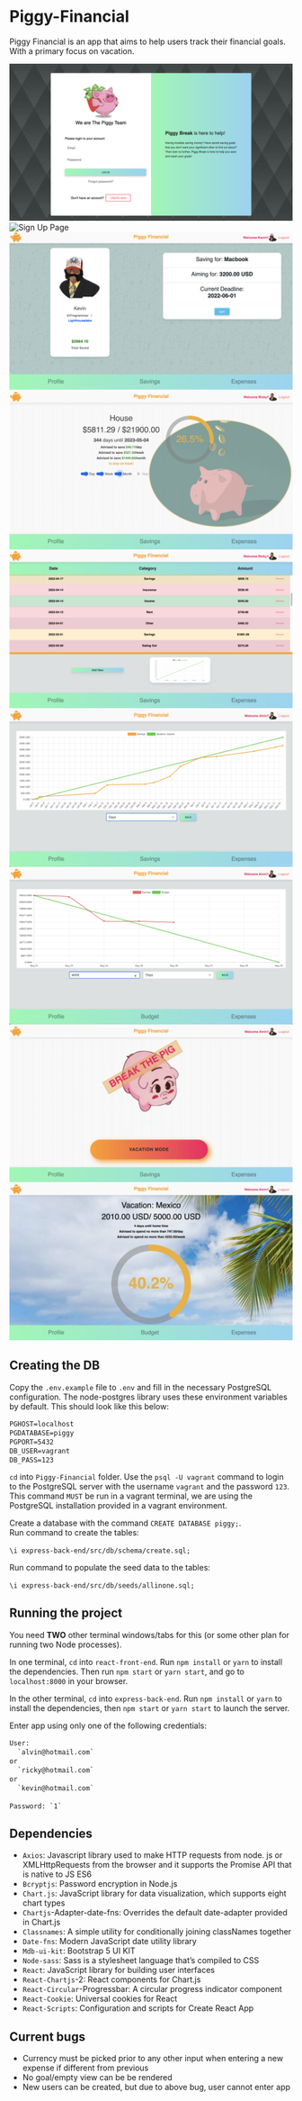 # Piggy-Financial

Piggy Financial is an app that aims to help users track their financial goals. With a primary focus on vacation.

![Login Page](https://github.com/Alvintol/Piggy-Financial/blob/master/react-front-end/public/readmephotos/Login.png?raw=true)
![Sign Up Page](https://github.com/Alvintol/Piggy-Financial/blob/master/react-front-end/public/readmephotos/SignUpPage.png?raw=true)
![Profile Page](https://github.com/Alvintol/Piggy-Financial/blob/master/react-front-end/public/readmephotos/ProfilePageKevin.png?raw=true)
![Savings Page](https://github.com/Alvintol/Piggy-Financial/blob/master/react-front-end/public/readmephotos/SavingsPage.png?raw=true)
![Expense Page](https://github.com/Alvintol/Piggy-Financial/blob/master/react-front-end/public/readmephotos/ExpensePage.png?raw=true)
![Savings Line Graph](https://github.com/Alvintol/Piggy-Financial/blob/master/react-front-end/public/readmephotos/LineGraphSaving.png?raw=true)
![Spending Line Graph](https://github.com/Alvintol/Piggy-Financial/blob/master/react-front-end/public/readmephotos/LineGrapghSpending.png?raw=true)
![Break The Piggy Bank](https://github.com/Alvintol/Piggy-Financial/blob/master/react-front-end/public/readmephotos/SavingsPigBreak.png?raw=true)
![Budget Page](https://github.com/Alvintol/Piggy-Financial/blob/master/react-front-end/public/readmephotos/BudgetPage.png?raw=true)

## Creating the DB

Copy the `.env.example` file to `.env` and fill in the necessary PostgreSQL configuration. The node-postgres library uses these environment variables by default.
This should look like this below:

```
PGHOST=localhost
PGDATABASE=piggy
PGPORT=5432
DB_USER=vagrant
DB_PASS=123
```

`cd` into `Piggy-Financial` folder. 
Use the `psql -U vagrant` command to login to the PostgreSQL server with the username `vagrant` and the password `123`. This command `MUST` be run in a vagrant terminal, we are using the PostgreSQL installation provided in a vagrant environment.

Create a database with the command `CREATE DATABASE piggy;`.\
Run command to create the tables: 

```\i express-back-end/src/db/schema/create.sql;```

Run command to populate the seed data to the tables: 

```\i express-back-end/src/db/seeds/allinone.sql;```

## Running the project

You need **TWO** other terminal windows/tabs for this (or some other plan for running two Node processes).

In one terminal, `cd` into `react-front-end`. Run `npm install` or `yarn` to install the dependencies. Then run `npm start` or `yarn start`, and go to `localhost:8000` in your browser.

In the other terminal, `cd` into `express-back-end`. Run `npm install` or `yarn` to install the dependencies, then `npm start` or `yarn start` to launch the server.

Enter app using only one of the following credentials:

```
User: 
  `alvin@hotmail.com`
or 
  `ricky@hotmail.com`
or 
  `kevin@hotmail.com`

Password: `1`
```

## Dependencies

 - `Axios`: Javascript library used to make HTTP requests from node. js or XMLHttpRequests from the browser and it supports the Promise API that is native to JS ES6
 - `Bcryptjs`: Password encryption in Node.js 
 - `Chart.js`: JavaScript library for data visualization, which supports eight chart types
 - `Chartjs`-Adapter-date-fns: Overrides the default date-adapter provided in Chart.js
 - `Classnames`: A simple utility for conditionally joining classNames together
 - `Date-fns`: Modern JavaScript date utility library
 - `Mdb-ui-kit`: Bootstrap 5 UI KIT
 - `Node-sass`: Sass is a stylesheet language that’s compiled to CSS
 - `React`: JavaScript library for building user interfaces
 - `React-Chartjs`-2: React components for Chart.js
 - `React-Circular`-Progressbar: A circular progress indicator component
 - `React-Cookie`: Universal cookies for React
 - `React-Scripts`: Configuration and scripts for Create React App

 ## Current bugs

 - Currency must be picked prior to any other input when entering a new expense if different from previous 
 - No goal/empty view can be be rendered
 - New users can be created, but due to above bug, user cannot enter app